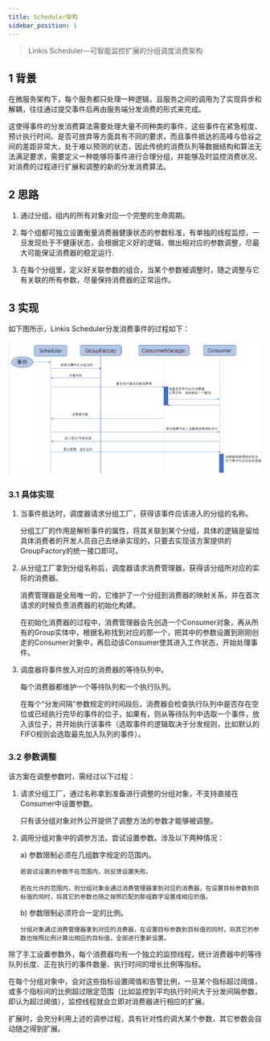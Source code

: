 ```yaml
---
title: Scheduler架构
sidebar_position: 1
---
```


>Linkis Scheduler—可智能监控扩展的分组调度消费架构

## 1 背景

在微服务架构下，每个服务都只处理一种逻辑，且服务之间的调用为了实现异步和解耦，往往通过提交事件后再由服务端分发消费的形式来完成。

这使得事件的分发消费算法需要处理大量不同种类的事件，这些事件在紧急程度、预计执行时间、是否可放弃等方面具有不同的要求，而且事件抵达的高峰与低谷之间的差距非常大，处于难以预测的状态，因此传统的消费队列等数据结构和算法无法满足要求，需要定义一种能够将事件进行合理分组，并能够及时监控消费状况、对消费的过程进行扩展和调整的新的分发消费算法。

## 2 思路

1. 通过分组，组内的所有对象对应一个完整的生命周期。

2. 每个组都可独立设置衡量消费器健康状态的参数标准，有单独的线程监控，一旦发现处于不健康状态，会根据定义好的逻辑，做出相对应的参数调整，尽最大可能保证消费器的稳定运行.

2. 在每个分组里，定义好关联参数的组合，当某个参数被调整时，随之调整与它有关联的所有参数，尽量保持消费器的正常运作。


## 3 实现

如下图所示，Linkis Scheduler分发消费事件的过程如下：

![分组调度消费架构](../../images/ch4/commons/scheduler.png)

### 3.1 具体实现

1. 当事件抵达时，调度器请求分组工厂，获得该事件应该进入的分组的名称。

   分组工厂的作用是解析事件的属性，将其关联到某个分组，具体的逻辑是留给具体消费者的开发人员自己去继承实现的，只要去实现该方案提供的GroupFactory的统一接口即可。

2. 从分组工厂拿到分组名称后，调度器请求消费管理器，获得该分组所对应的实际的消费器。

   消费管理器是全局唯一的，它维护了一个分组到消费器的映射关系，并在首次请求的时候负责消费器的初始化构建。

   在初始化消费器的过程中，消费管理器会先创造一个Consumer对象，再从所有的Group实体中，根据名称找到对应的那一个，把其中的参数设置到刚刚创走的Consumer对象中，再启动该Consumer使其进入工作状态，开始处理事件。

3. 调度器将事件放入对应的消费器的等待队列中。

   每个消费器都维护一个等待队列和一个执行队列。

   在每个“分发间隔”参数规定的时间段后，消费器会检查执行队列中是否存在空位或已经执行完毕的事件的位子，如果有，则从等待队列中选取一个事件，放入该位子，并开始执行该事件（选取事件的逻辑取决于分发规则，比如默认的FIFO规则会选取最先加入队列的事件）。

### 3.2 参数调整

该方案在调整参数时，需经过以下过程：

1. 请求分组工厂，通过名称拿到准备进行调整的分组对象，不支持直接在Consumer中设置参数。

   只有该分组对象对外公开提供了调整方法的参数才能够被调整。

2.	调用分组对象中的调参方法，尝试设置参数。涉及以下两种情况：

    a)	参数限制必须在几组数字规定的范围内。
        
        若尝试设置的参数不在范围内，则反馈设置失败。
        
        若在允许的范围内，则分组对象会通过消费管理器拿到对应的消费器，在设置目标参数到目标值的同时，将其它的参数也随之按照匹配的那组数字设置成相应的值。
    
    b)	参数限制必须符合一定的比例。
    
        分组对象通过消费管理器拿到对应的消费器，在设置目标参数到目标值的同时，将其它的参数也按照比例计算出相应的目标值，全部进行重新设置。
        
除了手工设置参数外，每个消费器均有一个独立的监控线程，统计消费器中的等待队列长度、正在执行的事件数量、执行时间的增长比例等指标。

在每个分组对象中，会对这些指标设置阈值和告警比例，一旦某个指标超过阈值，或多个指标间的比例超过限定范围（比如监控到平均执行时间大于分发间隔参数，即认为超过阈值），监控线程就会立即对消费器进行相应的扩展。

扩展时，会充分利用上述的调参过程，具有针对性的调大某个参数，其它参数会自动随之得到扩展。
